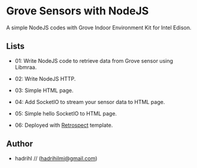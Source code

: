 Grove Sensors with NodeJS
=========================
A simple NodeJS codes with Grove Indoor Environment Kit for Intel Edison. 

Lists
-----
- 01: Write NodeJS code to retrieve data from Grove sensor using Libmraa.

- 02: Write NodeJS HTTP.

- 03: Simple HTML page.

- 04: Add SocketIO to stream your sensor data to HTML page. 

- 05: Simple hello SocketIO to HTML page.

- 06: Deployed with [Retrospect](https://templated.co/retrospect) template. 

Author
------
- hadrihl // (hadrihilmi@gmail.com)
